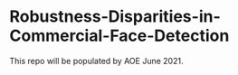 # Robustness-Disparities-in-Commercial-Face-Detection

This repo will be populated by AOE June 2021.
